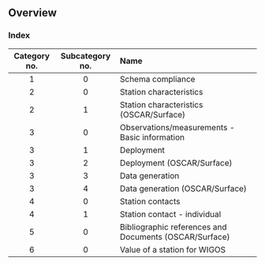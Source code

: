 ## Overview
### Index 

Category no. | Subcategory no. | Name
:-:|:-:|:-- 
1|0|Schema compliance
2|0|Station characteristics
2|1|Station characteristics (OSCAR/Surface)
3|0|Observations/measurements - Basic information
3|1| Deployment
3|2|Deployment (OSCAR/Surface)
3|3| Data generation
3|4| Data generation (OSCAR/Surface)
4|0|Station contacts
4|1|Station contact - individual
5|0|Bibliographic references and Documents (OSCAR/Surface)
6|0| Value of a station for WIGOS
